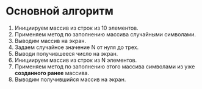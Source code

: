 # Основной алгоритм
1. Инициируем массив из строк из 10 элементов.
1. Применяем метод по заполнению массива случайными символами.
1. Выводим массив на экран.
1. Задаем случайное значение N от нуля до трех.
1. Выводи получившееся число на экран.
1. Инициируем массив из строк из N элементов.
1. Применяем метод по заполнению этого массива символами из уже **созданного ранее** массива.
1. Выводим получившийся массив на экран.